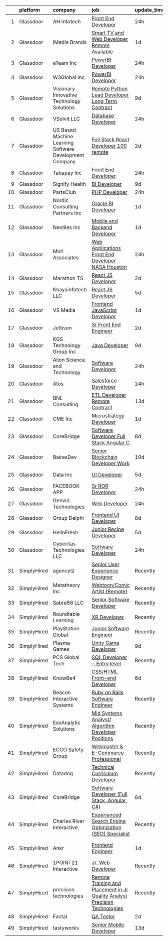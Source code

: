 

|    | platform    | company                                                | job                                                                                                                                                                                                                                                                                                                                                                                                                                                                                                                                                                                                                                                                                                                                                                                                                                                                                                                                          | update_time   | location          |
|---:|:------------|:-------------------------------------------------------|:---------------------------------------------------------------------------------------------------------------------------------------------------------------------------------------------------------------------------------------------------------------------------------------------------------------------------------------------------------------------------------------------------------------------------------------------------------------------------------------------------------------------------------------------------------------------------------------------------------------------------------------------------------------------------------------------------------------------------------------------------------------------------------------------------------------------------------------------------------------------------------------------------------------------------------------------|:--------------|:------------------|
|  1 | Glassdoor   | AH Infotech                                            | [Front End Developer](https://www.glassdoor.com/partner/jobListing.htm?pos=107&ao=1136043&s=58&guid=00000180ff2191329b83d8d8ae47e4b7&src=GD_JOB_AD&t=SR&vt=w&ea=1&cs=1_e089c991&cb=1653547831932&jobListingId=1007892636354&jrtk=3-0-1g3vi34aqg2ch801-1g3vi34b7q694800-167ce93ec135df80-)                                                                                                                                                                                                                                                                                                                                                                                                                                                                                                                                                                                                                                                    | 24h           | Remote            |
|  2 | Glassdoor   | iMedia Brands                                          | [Smart TV and Web Developer   Remote Available](https://www.glassdoor.com/partner/jobListing.htm?pos=117&ao=1136043&s=58&guid=00000180ff2191329b83d8d8ae47e4b7&src=GD_JOB_AD&t=SR&vt=w&cs=1_cb4b53f6&cb=1653547831934&jobListingId=1007889715648&jrtk=3-0-1g3vi34aqg2ch801-1g3vi34b7q694800-4bbf16a24171bf16-)                                                                                                                                                                                                                                                                                                                                                                                                                                                                                                                                                                                                                               | 1d            | Juno Beach, FL    |
|  3 | Glassdoor   | eTeam Inc                                              | [PowerBI Developer](https://www.glassdoor.com/partner/jobListing.htm?pos=121&ao=1136043&s=58&guid=00000180ff2191329b83d8d8ae47e4b7&src=GD_JOB_AD&t=SR&vt=w&cs=1_3042efb9&cb=1653547831935&jobListingId=1007892599332&jrtk=3-0-1g3vi34aqg2ch801-1g3vi34b7q694800-413b462939ae1cb0-)                                                                                                                                                                                                                                                                                                                                                                                                                                                                                                                                                                                                                                                           | 24h           | Fort Worth, TX    |
|  4 | Glassdoor   | W3Global Inc                                           | [PowerBI Developer](https://www.glassdoor.com/partner/jobListing.htm?pos=106&ao=1110586&s=58&guid=00000180ff2191329b83d8d8ae47e4b7&src=GD_JOB_AD&t=SR&vt=w&ea=1&cs=1_d40a5cf0&cb=1653547831932&jobListingId=1007893079758&cpc=654405A9B1E0A9F5&jrtk=3-0-1g3vi34aqg2ch801-1g3vi34b7q694800-4f292c774b38f5fa--6NYlbfkN0DQr0I1mkHTYCHIQl-Z2q2GFo8_WIakD9g7JG9Jpso0F1szWHTNQT333qdHOIIMC5UFoYYhAlYsXqHVB59Fai47Li0gvIhVbfPXFqS-PYamp-2-P8Z62L2P2O1YmULjmeZ8iVNZjEcX4nNsllH7HW1QeKLfmadhpk5k_R_vQGl5-J4izbPRat4JkSplSS-X948BisGaxwS-mXmHPCTQNx4axuXBWjlVgAfnxXCbuxFRH1rzrIKT7oo9alYdPMr_W6061eOV8mvgljZBjFY_2-6vEt0ShYEvJCqbDQhZJk2QKlKWGqxO4B8HqboMIBiv54HaRb9zYFES0hTcAPNCriqrkhdkxlp2eOnm_SQim_WpI83JvJjkvLQXLf5E4Lz5vy4q5Xe-QnVWzoS7ldImVLsrShkrcyYPVdTMzdRMY6n67iUvNe4poPsMWXGM7hIHCG4_DlbWC_cYSkI0dOZHttGThTnk5SeitWd2tGkUmEtkqvNiONIeBxUuJWITziya4-p-ELn8VOneIWJvQEGMhtrOtFtEpbm3zZYOyxeIeyNsnGbUD6u6M5UpaWIglsu_5xE-FjSld7Cf5xxaUBsvwfBu) | 24h           | Fort Worth, TX    |
|  5 | Glassdoor   | Visionary Innovative Technology Solutions              | [Remote  Python Lead Developer  Long Term Contract](https://www.glassdoor.com/partner/jobListing.htm?pos=129&ao=1136043&s=58&guid=00000180ff2191329b83d8d8ae47e4b7&src=GD_JOB_AD&t=SR&vt=w&ea=1&cs=1_d2fdcc3c&cb=1653547831935&jobListingId=1007867748076&jrtk=3-0-1g3vi34aqg2ch801-1g3vi34b7q694800-43ff03c5f1109b62-)                                                                                                                                                                                                                                                                                                                                                                                                                                                                                                                                                                                                                      | 9d            | Remote            |
|  6 | Glassdoor   | VSolvit LLC                                            | [Database Developer](https://www.glassdoor.com/partner/jobListing.htm?pos=111&ao=1136043&s=58&guid=00000180ff2191329b83d8d8ae47e4b7&src=GD_JOB_AD&t=SR&vt=w&cs=1_a895603b&cb=1653547831933&jobListingId=1007891857947&jrtk=3-0-1g3vi34aqg2ch801-1g3vi34b7q694800-ca8a72187a65417a-)                                                                                                                                                                                                                                                                                                                                                                                                                                                                                                                                                                                                                                                          | 24h           | San Diego, CA     |
|  7 | Glassdoor   | US Based Machine Learning Software Development Company | [Full Stack React Developer  100  remote ](https://www.glassdoor.com/partner/jobListing.htm?pos=105&ao=1110586&s=58&guid=00000180ff2191329b83d8d8ae47e4b7&src=GD_JOB_AD&t=SR&vt=w&ea=1&cs=1_ae7f5986&cb=1653547831932&jobListingId=1007885699412&cpc=4B86475FAF393599&jrtk=3-0-1g3vi34aqg2ch801-1g3vi34b7q694800-ddc8e17717378d8f--6NYlbfkN0CSV-gn3IqUyQ72S4DWqRNAWMOMkRukKFbbT1DZK8ueMgLdEnb96pBUgjiwA2JbuNGF0SpPxIIV7B10Cj4WLKlTt1pzhImccnjro4QjdqfPh_EcNdlNbWK3fYQw_a9ygKSY3mMBiLpWTjHQaXpX3fHXhGbYyXvDrVYDS_01Mmg_m-mkTCuoTKVb7FVSkXJChXw2cLTnz_ypsDybWpEkeFlh2xJk7foV2UnPFQbJ7hRmdmGlXe93vlcsrOr50i0ANt1J5tfYTNmCfZ4zhLIYUaAz2fD40S0wJazzUSvrX48UNAOg7bXaSol5L9mB9GU_mx6zIXpTvT551-Jh-tA00DFhCC5xIqi2sZp-YVSUcDumE_ASzAmylkvIvr-3-dM4tm-P7chcYHEpZwWs-IYtIn8LHZSOOVlWoOLoZMDiVMDWn47e4HXr1gkK4Pls9cpONVbJngPC83BckkUusIimiM757mceXBK01GIkoYVmTbesgOFWWTImbEzdUMUyPwz4T24%3D)                                                            | 2d            | Remote            |
|  8 | Glassdoor   | Tabapay  Inc                                           | [Front End Developer](https://www.glassdoor.com/partner/jobListing.htm?pos=101&ao=1110586&s=58&guid=00000180ff2191329b83d8d8ae47e4b7&src=GD_JOB_AD&t=SR&vt=w&ea=1&cs=1_a3ee1ba2&cb=1653547831931&jobListingId=1007892628463&cpc=F2E91DB1AE7076E1&jrtk=3-0-1g3vi34aqg2ch801-1g3vi34b7q694800-b289c3aa14d2f9df--6NYlbfkN0BKgzQyzTF1Q9mOsR1amaS-juVGLjHt5Cdom-gEF9y-xSP8G8yShb8nIaW9Jko_ED76-t8Fy5d-o5o7jLqyQ77lelvu8V5r2LArBG6NgTOjVpvzBtO0xm8tRiCTyG9rkpHSWPoTzKp1Abk9ByiyhesM47nWHwu_domfL8PNoz3yOY_TEmvurFrwksSKKuCcQrUy5OLdUfZ4qD-1CS2oWPfwcNPEoVXJjViHkhLAFf71KRnCfIdKEJep6j6MPzEN3KlSiAFclQzQfnMECbdcxJobxWfAbHbdQYmg8q5G6qaPhkLw32Bx_eXIWjC3j_1Ta_Z6LgEJ_OMgyOI5ZZHXt2TEiWhypbUbMPschrr9rl5EVOMaWk9n2T4akAbX3KyfKA5xnIwlIyQtnPzLasMO1Cj01lNwbik5qTrXh35DbYxouu6KwrCLcvkoKWmnJss93uuJvGVjObwVcSnMz5wDZCWfPYM5TS7Eyy-cQfk17sf-X6V0XW56i8YbpqimRun7x_wypa3VO9D3VA%3D%3D)                                                                   | 24h           | Remote            |
|  9 | Glassdoor   | Signify Health                                         | [BI Developer](https://www.glassdoor.com/partner/jobListing.htm?pos=123&ao=1136043&s=58&guid=00000180ff2191329b83d8d8ae47e4b7&src=GD_JOB_AD&t=SR&vt=w&ea=1&cs=1_fedd4bd4&cb=1653547831935&jobListingId=1007867921989&jrtk=3-0-1g3vi34aqg2ch801-1g3vi34b7q694800-ad00a9b7d660ab06-)                                                                                                                                                                                                                                                                                                                                                                                                                                                                                                                                                                                                                                                           | 9d            | Dallas, TX        |
| 10 | Glassdoor   | PartsClub                                              | [PHP Developer](https://www.glassdoor.com/partner/jobListing.htm?pos=109&ao=1136043&s=58&guid=00000180ff2191329b83d8d8ae47e4b7&src=GD_JOB_AD&t=SR&vt=w&ea=1&cs=1_e7531d1f&cb=1653547831933&jobListingId=1007892572499&jrtk=3-0-1g3vi34aqg2ch801-1g3vi34b7q694800-f7c1e823cf5aec3e-)                                                                                                                                                                                                                                                                                                                                                                                                                                                                                                                                                                                                                                                          | 24h           | Remote            |
| 11 | Glassdoor   | Nordic Consulting Partners  Inc                        | [Oracle BI Developer](https://www.glassdoor.com/partner/jobListing.htm?pos=103&ao=1110586&s=58&guid=00000180ff2191329b83d8d8ae47e4b7&src=GD_JOB_AD&t=SR&vt=w&ea=1&cs=1_0954bb0e&cb=1653547831932&jobListingId=1007888989177&cpc=C891152315FA1AD8&jrtk=3-0-1g3vi34aqg2ch801-1g3vi34b7q694800-c65aa6d808245083--6NYlbfkN0CuddYzSunS7E2NwYd7exJbI9ja9fl0T_DWmOxRVbKZd05zysZ4NU7V6nA2FDDAn8iSntbVlt1wsw8c57heOUVAWR6y5WsiLDUXlbQfdfcJonMvt7TxDdPii0BiQPgiq-Ff1_GMKdJTk10X4Vu10iBegMZBucODL1XMtTdDTgfbLV3qgP9tAzBOjZY580DxFq4SCmwFkSWdaC2QkldEQOBJcL_CDPJDl_BFnlV7McCpEdzHQ0d18ygZS9pEwEMHa333mapDTqMT72NcigKERm17CljRYGgye7U4jICKzI9cJXTB7jZEjuCbA473wO19Kx-elGzAFEfUBjEebu1ttrjdC3l1XQz_wmqtT7qS0CVa39BsQidCAP4GP_PY8nN9rRo67hsveNZEltWclp7sexVCZqOGFA9IWHuOeBGqfEz_o3nmxDVzvLRuPsZI6l306wkfN9IZNUfju2coCAl6GzX72i3pvunt8XsYWl_mazvrZCc-KU0MfQZgImXz42xYCqrTGuFCcV9QFA%3D%3D)                                                                   | 1d            | Remote            |
| 12 | Glassdoor   | Nextiles  Inc                                          | [Mobile and Backend Developer](https://www.glassdoor.com/partner/jobListing.htm?pos=122&ao=1136043&s=58&guid=00000180ff2191329b83d8d8ae47e4b7&src=GD_JOB_AD&t=SR&vt=w&ea=1&cs=1_440f7e50&cb=1653547831935&jobListingId=1007889874839&jrtk=3-0-1g3vi34aqg2ch801-1g3vi34b7q694800-2d84eb147554e205-)                                                                                                                                                                                                                                                                                                                                                                                                                                                                                                                                                                                                                                           | 1d            | Brooklyn, NY      |
| 13 | Glassdoor   | Mori Associates                                        | [Web Applications  Front End Developer   NASA Houston](https://www.glassdoor.com/partner/jobListing.htm?pos=125&ao=1136043&s=58&guid=00000180ff2191329b83d8d8ae47e4b7&src=GD_JOB_AD&t=SR&vt=w&cs=1_615480a8&cb=1653547831935&jobListingId=1007893840144&jrtk=3-0-1g3vi34aqg2ch801-1g3vi34b7q694800-64d62bae244f132e-)                                                                                                                                                                                                                                                                                                                                                                                                                                                                                                                                                                                                                        | 24h           | Houston, TX       |
| 14 | Glassdoor   | Marathon TS                                            | [React JS Developer](https://www.glassdoor.com/partner/jobListing.htm?pos=102&ao=1110586&s=58&guid=00000180ff2191329b83d8d8ae47e4b7&src=GD_JOB_AD&t=SR&vt=w&ea=1&cs=1_2f3065ff&cb=1653547831931&jobListingId=1007886399720&cpc=47CFDC01B3F81FAC&jrtk=3-0-1g3vi34aqg2ch801-1g3vi34b7q694800-f7ba3796b35679ae--6NYlbfkN0A4UUNt9VYpaaNQSy3eQpfcSg3FTgPLepfgxbbRUZJ-ZZceQfEIl5C5uJI4tfIA9beanGw8f7EJRF2ShWvsA3khLrMGX63LIAFmOpuOs8uWGWT8ZzCEbT0yYK_MCBY1DRC2wvhsjq6rXg2OsM4B78HS_xDgNpTj_CnB05yKzMK22RRpqERFvRncN-Qj5kM6PBLhNvDXT-FDKDv_YNXi3DHD5sIIV51fFMFKV0M1z2NvynhnypnrfkfZMNiAjNba1ObQSAqqsnTM_pTblU08xFMOMjivepRkOJSggC3n6jAsgLFip2PkeNTIcY0FyQdwGtyFbPKVgoIBfMVAL0xLGC8VD4oUExLFyGdPzz7V0sN8KVp3U_o-aAIJ0Oy_YiFi0Oi_3ODxkMKUgFo_LepUCI5Kilo-RXYx0DsFn2ldDjoFsosOIOy53x0kHkyHeieJWiwfcK9hHIW7A7ejrpvsVngWATziybxuth2Ox9soa3ct2Hz1tq-pd-0AbWyr7pr-iXE%3D)                                                                                  | 2d            | Remote            |
| 15 | Glassdoor   | Khayainfotech LLC                                      | [React JS Developer](https://www.glassdoor.com/partner/jobListing.htm?pos=112&ao=1136043&s=58&guid=00000180ff2191329b83d8d8ae47e4b7&src=GD_JOB_AD&t=SR&vt=w&ea=1&cs=1_e55048ef&cb=1653547831934&jobListingId=1007879552493&jrtk=3-0-1g3vi34aqg2ch801-1g3vi34b7q694800-9dcd27460301de7f-)                                                                                                                                                                                                                                                                                                                                                                                                                                                                                                                                                                                                                                                     | 5d            | Remote            |
| 16 | Glassdoor   | VS Media                                               | [Frontend JavaScript Developer](https://www.glassdoor.com/partner/jobListing.htm?pos=114&ao=1136043&s=58&guid=00000180ff2191329b83d8d8ae47e4b7&src=GD_JOB_AD&t=SR&vt=w&ea=1&cs=1_2bd723e6&cb=1653547831934&jobListingId=1007887911225&jrtk=3-0-1g3vi34aqg2ch801-1g3vi34b7q694800-577f2ea9cd937a31-)                                                                                                                                                                                                                                                                                                                                                                                                                                                                                                                                                                                                                                          | 1d            | New York, NY      |
| 17 | Glassdoor   | Jettison                                               | [Sr Front End Engineer](https://www.glassdoor.com/partner/jobListing.htm?pos=124&ao=1136043&s=58&guid=00000180ff2191329b83d8d8ae47e4b7&src=GD_JOB_AD&t=SR&vt=w&ea=1&cs=1_493a8aa9&cb=1653547831935&jobListingId=1007886506847&jrtk=3-0-1g3vi34aqg2ch801-1g3vi34b7q694800-92fa557a4003b46d-)                                                                                                                                                                                                                                                                                                                                                                                                                                                                                                                                                                                                                                                  | 2d            | Remote            |
| 18 | Glassdoor   | KGS Technology Group Inc                               | [Java Developer](https://www.glassdoor.com/partner/jobListing.htm?pos=108&ao=1136043&s=58&guid=00000180ff2191329b83d8d8ae47e4b7&src=GD_JOB_AD&t=SR&vt=w&ea=1&cs=1_30c73b62&cb=1653547831933&jobListingId=1007867219649&jrtk=3-0-1g3vi34aqg2ch801-1g3vi34b7q694800-71f1f5efa101fe49-)                                                                                                                                                                                                                                                                                                                                                                                                                                                                                                                                                                                                                                                         | 9d            | Chanhassen, MN    |
| 19 | Glassdoor   | Alion Science and Technology                           | [Software Developer](https://www.glassdoor.com/partner/jobListing.htm?pos=128&ao=1136043&s=58&guid=00000180ff2191329b83d8d8ae47e4b7&src=GD_JOB_AD&t=SR&vt=w&cs=1_98b7520f&cb=1653547831935&jobListingId=1007892565754&jrtk=3-0-1g3vi34aqg2ch801-1g3vi34b7q694800-c0b4c1b76395e4ef-)                                                                                                                                                                                                                                                                                                                                                                                                                                                                                                                                                                                                                                                          | 24h           | Security Svc, TX  |
| 20 | Glassdoor   | Atos                                                   | [Salesforce Developer](https://www.glassdoor.com/partner/jobListing.htm?pos=126&ao=1136043&s=58&guid=00000180ff2191329b83d8d8ae47e4b7&src=GD_JOB_AD&t=SR&vt=w&ea=1&cs=1_15652010&cb=1653547831935&jobListingId=1007892910367&jrtk=3-0-1g3vi34aqg2ch801-1g3vi34b7q694800-bf085b660a9679fb-)                                                                                                                                                                                                                                                                                                                                                                                                                                                                                                                                                                                                                                                   | 24h           | Collierville, TN  |
| 21 | Glassdoor   | BNL Consulting                                         | [ETL Developer  Remote  Contract ](https://www.glassdoor.com/partner/jobListing.htm?pos=104&ao=1110586&s=58&guid=00000180ff2191329b83d8d8ae47e4b7&src=GD_JOB_AD&t=SR&vt=w&ea=1&cs=1_75c3ef78&cb=1653547831932&jobListingId=1007857487514&cpc=FA84DF7EA1EC2398&jrtk=3-0-1g3vi34aqg2ch801-1g3vi34b7q694800-1d5e73ea18ea0802--6NYlbfkN0C_eQCgnQ3dunn2kgXxy7uUxBB8Rm9uGSd45wqHXb30YlAgf7UWTnkA7Ol0kKszEbSyWpKLueNa0yfZDFaAWwcImrtk_wVcY2XsIKWY7d4h098bUgR-VE9H_u3BIlZriDFO-HSsMryFgOnPkNYO56Dy3azWQMBIkGRW_9arRRm8Oo2IFTPVMfKXMhrSIDqY0V11Ht2dKWkx5sSf8VQ3ADDmoMm7MKaBxZKS_G8CN1o6w3enHvfOA-eQ9k5KJ7Oo1gcWS_-YxGpsECzXzWw_uuaHnHf2qBaZHAlPhAovhrGthFz6DHaTfWiG3rDe5KihgADAxbTnEJu3A9sVvgyTmKmbh94ie8h_u_acAuYX0ZzWp2k5GOdhZIecYLAaIQNOvv-a988oo7-b2A22n1BI84TjDV6NsscwjTpgMVoie_st3zCYBbAYu99lZ5Vf_w-MbeI3NjoHBRKEWcX7nXm0yJmVvJoVJS4eu3bz4PAP6hDpqlvybrRnVPmSDJgrRiUba2U%3D)                                                                    | 13d           | Remote            |
| 22 | Glassdoor   | CME  Inc                                               | [Microstrategy Developer](https://www.glassdoor.com/partner/jobListing.htm?pos=116&ao=1136043&s=58&guid=00000180ff2191329b83d8d8ae47e4b7&src=GD_JOB_AD&t=SR&vt=w&cs=1_a99f2746&cb=1653547831934&jobListingId=1007889304310&jrtk=3-0-1g3vi34aqg2ch801-1g3vi34b7q694800-32542c8a729af202-)                                                                                                                                                                                                                                                                                                                                                                                                                                                                                                                                                                                                                                                     | 1d            | Hicksville, NY    |
| 23 | Glassdoor   | CoreBridge                                             | [Software Developer  Full Stack  Angular  C  ](https://www.glassdoor.com/partner/jobListing.htm?pos=130&ao=1136043&s=58&guid=00000180ff2191329b83d8d8ae47e4b7&src=GD_JOB_AD&t=SR&vt=w&ea=1&cs=1_6430e76c&cb=1653547831938&jobListingId=1007869565794&jrtk=3-0-1g3vi34aqg2ch801-1g3vi34b7q694800-09dbd6cf686b354f-)                                                                                                                                                                                                                                                                                                                                                                                                                                                                                                                                                                                                                           | 8d            | Remote            |
| 24 | Glassdoor   | BairesDev                                              | [Senior Blockchain Developer Work](https://www.glassdoor.com/partner/jobListing.htm?pos=115&ao=1136043&s=58&guid=00000180ff2191329b83d8d8ae47e4b7&src=GD_JOB_AD&t=SR&vt=w&cs=1_3a027568&cb=1653547831934&jobListingId=1007863634804&jrtk=3-0-1g3vi34aqg2ch801-1g3vi34b7q694800-bbd797f126b8cfd7-)                                                                                                                                                                                                                                                                                                                                                                                                                                                                                                                                                                                                                                            | 10d           | Colon, PA         |
| 25 | Glassdoor   | Data Inc                                               | [UI Developer](https://www.glassdoor.com/partner/jobListing.htm?pos=119&ao=1136043&s=58&guid=00000180ff2191329b83d8d8ae47e4b7&src=GD_JOB_AD&t=SR&vt=w&ea=1&cs=1_7f6a0f40&cb=1653547831934&jobListingId=1007878546743&jrtk=3-0-1g3vi34aqg2ch801-1g3vi34b7q694800-fce2d1c5172047d2-)                                                                                                                                                                                                                                                                                                                                                                                                                                                                                                                                                                                                                                                           | 5d            | New York, NY      |
| 26 | Glassdoor   | FACEBOOK APP                                           | [Sr  ROR Developer](https://www.glassdoor.com/partner/jobListing.htm?pos=110&ao=1136043&s=58&guid=00000180ff2191329b83d8d8ae47e4b7&src=GD_JOB_AD&t=SR&vt=w&ea=1&cs=1_f1506e64&cb=1653547831933&jobListingId=1007892551678&jrtk=3-0-1g3vi34aqg2ch801-1g3vi34b7q694800-25d2aa0780bd058f-)                                                                                                                                                                                                                                                                                                                                                                                                                                                                                                                                                                                                                                                      | 24h           | Remote            |
| 27 | Glassdoor   | Genvid Technologies                                    | [Web Developer](https://www.glassdoor.com/partner/jobListing.htm?pos=127&ao=1136043&s=58&guid=00000180ff2191329b83d8d8ae47e4b7&src=GD_JOB_AD&t=SR&vt=w&ea=1&cs=1_f13c4f31&cb=1653547831935&jobListingId=1007891732112&jrtk=3-0-1g3vi34aqg2ch801-1g3vi34b7q694800-1ef93b282ed6bd78-)                                                                                                                                                                                                                                                                                                                                                                                                                                                                                                                                                                                                                                                          | 24h           | Washington, TX    |
| 28 | Glassdoor   | Group Delphi                                           | [Frontend UI Developer](https://www.glassdoor.com/partner/jobListing.htm?pos=118&ao=1136043&s=58&guid=00000180ff2191329b83d8d8ae47e4b7&src=GD_JOB_AD&t=SR&vt=w&cs=1_fb29bb87&cb=1653547831934&jobListingId=1007869104405&jrtk=3-0-1g3vi34aqg2ch801-1g3vi34b7q694800-d6a143b85df7b747-)                                                                                                                                                                                                                                                                                                                                                                                                                                                                                                                                                                                                                                                       | 8d            | Harrisburg, PA    |
| 29 | Glassdoor   | HelloFresh                                             | [Junior Recipe Developer](https://www.glassdoor.com/partner/jobListing.htm?pos=120&ao=1136043&s=58&guid=00000180ff2191329b83d8d8ae47e4b7&src=GD_JOB_AD&t=SR&vt=w&ea=1&cs=1_d908c4c6&cb=1653547831935&jobListingId=1007880231185&jrtk=3-0-1g3vi34aqg2ch801-1g3vi34b7q694800-875ed2ea5f7e8478-)                                                                                                                                                                                                                                                                                                                                                                                                                                                                                                                                                                                                                                                | 5d            | New York, NY      |
| 30 | Glassdoor   | Cyberitas Technologies LLC                             | [Software Developer](https://www.glassdoor.com/partner/jobListing.htm?pos=113&ao=1136043&s=58&guid=00000180ff2191329b83d8d8ae47e4b7&src=GD_JOB_AD&t=SR&vt=w&ea=1&cs=1_fcce767c&cb=1653547831934&jobListingId=1007892460497&jrtk=3-0-1g3vi34aqg2ch801-1g3vi34b7q694800-b566e2818e902426-)                                                                                                                                                                                                                                                                                                                                                                                                                                                                                                                                                                                                                                                     | 24h           | Remote            |
| 31 | SimplyHired | agencyQ                                                | [Senior User Experience Designer](https://www.simplyhired.com/job/cIDtvicOoH53aMYEP0Ljm-akwv5PTKqGSpFWDKdyocaD4666RjrRkA?q=interactive+developer)                                                                                                                                                                                                                                                                                                                                                                                                                                                                                                                                                                                                                                                                                                                                                                                            | Recently      | Bethesda, MD      |
| 32 | SimplyHired | Metatheory Inc                                         | [Webtoon/Comic Artist (Remote)](https://www.simplyhired.com/job/3nYCJFPFSVsmRpv_TlLlRrsPc40lXQfpZG74zVf4x5OsN_VqFc7nrg?q=interactive+developer)                                                                                                                                                                                                                                                                                                                                                                                                                                                                                                                                                                                                                                                                                                                                                                                              | Recently      | California        |
| 33 | SimplyHired | Sabre88 LLC                                            | [Senior Software Developer](https://www.simplyhired.com/job/3xei2ZXE1pFPylH1ARZlXzNCpQEHrjlEf5JL33G_UGUAEDUYpuuOnA?q=interactive+developer)                                                                                                                                                                                                                                                                                                                                                                                                                                                                                                                                                                                                                                                                                                                                                                                                  | Recently      | Washington, DC    |
| 34 | SimplyHired | Roundtable Learning                                    | [XR Developer](https://www.simplyhired.com/job/qvFIadB82qmPKcwbS-Su0yZRi4ORLl-D343HzeTnEbsndyKhfpbK4Q?q=interactive+developer)                                                                                                                                                                                                                                                                                                                                                                                                                                                                                                                                                                                                                                                                                                                                                                                                               | Recently      | Chagrin Falls, OH |
| 35 | SimplyHired | PlayStation Global                                     | [Junior Software Engineer](https://www.simplyhired.com/job/LAEtayLGyC9pZ5ejUD9NlL0w2lINCYYPggAHAgW6S7nXGtwxaMomcw?q=interactive+developer)                                                                                                                                                                                                                                                                                                                                                                                                                                                                                                                                                                                                                                                                                                                                                                                                   | Recently      | San Mateo, CA     |
| 36 | SimplyHired | Plasma Games                                           | [Unity Game Developer](https://www.simplyhired.com/job/KFEdm-uyJmigq3rTOfITaaLfNQji5ZAv7fDZHzTau5P2Q569xWUldQ?q=interactive+developer)                                                                                                                                                                                                                                                                                                                                                                                                                                                                                                                                                                                                                                                                                                                                                                                                       | 9d            | Raleigh, NC       |
| 37 | SimplyHired | PCS Global Tech                                        | [SQL Developer - Entry level](https://www.simplyhired.com/job/iahfDJfAT-17b-x8gSh_2EW151owSTU-ZFHEGCxlQAfVKWf_sr5DYA?q=interactive+developer)                                                                                                                                                                                                                                                                                                                                                                                                                                                                                                                                                                                                                                                                                                                                                                                                | Recently      | Washington, DC    |
| 38 | SimplyHired | KnowBe4                                                | [CSS/HTML Front-end Developer](https://www.simplyhired.com/job/FxmSxz_pubwFjHw5PxtmeAql1uaGF-zCe-lCNlM562zFZTEbyesv9Q?q=interactive+developer)                                                                                                                                                                                                                                                                                                                                                                                                                                                                                                                                                                                                                                                                                                                                                                                               | 6d            | Clearwater, FL    |
| 39 | SimplyHired | Beacon Interactive Systems                             | [Ruby on Rails Software Engineer](https://www.simplyhired.com/job/Bu9AvtCn74h02Bj7Ap2bGckVFlggBkM-IeRYSWIJIKZfSSeHow4Y4w?q=interactive+developer)                                                                                                                                                                                                                                                                                                                                                                                                                                                                                                                                                                                                                                                                                                                                                                                            | Recently      | Waltham, MA       |
| 40 | SimplyHired | ExoAnalytic Solutions                                  | [Mid Systems Analyst/ Algorithm Developer Positions](https://www.simplyhired.com/job/37MIWjlXntLgc_wJM5Gzcdn7kMqOFsP-Bm0hxUZ6SVIWSi5tyvfBMA?q=interactive+developer)                                                                                                                                                                                                                                                                                                                                                                                                                                                                                                                                                                                                                                                                                                                                                                         | Recently      | Huntsville, AL    |
| 41 | SimplyHired | ECCO Safety Group                                      | [Webmaster & E-Commerce Professional](https://www.simplyhired.com/job/Eis_eQzujD-0VqGd4cWH7_Zog5RuoP6kJescPkierQ7_taP_BL8ylw?q=interactive+developer)                                                                                                                                                                                                                                                                                                                                                                                                                                                                                                                                                                                                                                                                                                                                                                                        | Recently      | Boise, ID         |
| 42 | SimplyHired | Datadog                                                | [Technical Curriculum Developer](https://www.simplyhired.com/job/7AsvpxNMSBKkimZBLfLlfQpaLAzckREaPgbshD7TS7uT_RLJGuB7iw?q=interactive+developer)                                                                                                                                                                                                                                                                                                                                                                                                                                                                                                                                                                                                                                                                                                                                                                                             | Recently      | New York, NY      |
| 43 | SimplyHired | CoreBridge                                             | [Software Developer (Full Stack, Angular, C#)](https://www.simplyhired.com/job/bWl-q33O5S_hsDjjqI6Sjx9N3hHZDxHTa3cVFpwx9A-rxjitmJUL0w?q=interactive+developer)                                                                                                                                                                                                                                                                                                                                                                                                                                                                                                                                                                                                                                                                                                                                                                               | 8d            | Remote            |
| 44 | SimplyHired | Charles River Interactive                              | [Experienced Search Engine Optimization (SEO) Specialist](https://www.simplyhired.com/job/AngXwNXiYlIk_7SEhG_0lR0JMRIVabO6wolOJaiSGEItdkRIATgILA?q=interactive+developer)                                                                                                                                                                                                                                                                                                                                                                                                                                                                                                                                                                                                                                                                                                                                                                    | Recently      | Lowell, MA        |
| 45 | SimplyHired | Ankr                                                   | [Frontend Engineer](https://www.simplyhired.com/job/QdwiP5R7U1FmiK9E2hvcnDBovVEnzqcCjcSck-mKttIrJhKetqL2JQ?q=interactive+developer)                                                                                                                                                                                                                                                                                                                                                                                                                                                                                                                                                                                                                                                                                                                                                                                                          | 1d            | San Francisco, CA |
| 46 | SimplyHired | 1POINT21 Interactive                                   | [Jr. Web Developer](https://www.simplyhired.com/job/5pPsVLgB1cD_NG7mvDk7wMao72ov8DkpTvcddGZV16VT_ECoCbhAxQ?q=interactive+developer)                                                                                                                                                                                                                                                                                                                                                                                                                                                                                                                                                                                                                                                                                                                                                                                                          | Recently      | San Diego, CA     |
| 47 | SimplyHired | precision technologies                                 | [Remote Training and Placement in Jr Quality Analyst Precision Technologies](https://www.simplyhired.com/job/D3SO8W6AztROidGRqgDhLVJ2G516VbLhHGhZAtN2MBVPdKY_1DaJuQ?q=interactive+developer)                                                                                                                                                                                                                                                                                                                                                                                                                                                                                                                                                                                                                                                                                                                                                 | Recently      | Remote            |
| 48 | SimplyHired | Factal                                                 | [QA Tester](https://www.simplyhired.com/job/3Q8OoK4fDGELDh6UZ06zJGeETAPLrt4Ys1gFwqmC_lK9liAsmNRgMQ?q=interactive+developer)                                                                                                                                                                                                                                                                                                                                                                                                                                                                                                                                                                                                                                                                                                                                                                                                                  | 2d            | Remote            |
| 49 | SimplyHired | tastyworks                                             | [Senior Mobile Developer](https://www.simplyhired.com/job/m0-1opOv4lnq5coMb2wy6C00QSeWyOd1XVojf306FxqXSTqvgRiSEw?q=interactive+developer)                                                                                                                                                                                                                                                                                                                                                                                                                                                                                                                                                                                                                                                                                                                                                                                                    | 13d           | Chicago, IL       |